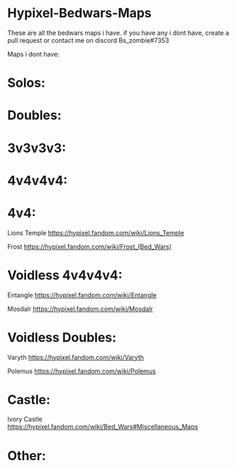 # Hypixel-Bedwars-Maps
 
These are all the bedwars maps i have. if you have any i dont have, create a pull request or contact me on discord Bs_zombie#7353

Maps i dont have:

# Solos:

# Doubles:

# 3v3v3v3:

# 4v4v4v4:

# 4v4:
Lions Temple
https://hypixel.fandom.com/wiki/Lions_Temple

Frost
https://hypixel.fandom.com/wiki/Frost_(Bed_Wars)

# Voidless 4v4v4v4:
Entangle
https://hypixel.fandom.com/wiki/Entangle

Mosdalr
https://hypixel.fandom.com/wiki/Mosdalr

# Voidless Doubles:
Varyth
https://hypixel.fandom.com/wiki/Varyth

Polemus
https://hypixel.fandom.com/wiki/Polemus

# Castle:
Ivory Castle
https://hypixel.fandom.com/wiki/Bed_Wars#Miscellaneous_Maps


# Other:


